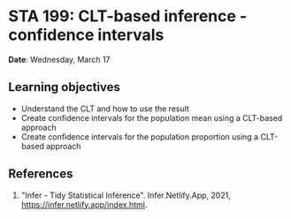 # STA 199: CLT-based inference - confidence intervals

**Date**: Wednesday, March 17<br>

## Learning objectives

- Understand the CLT and how to use the result
- Create confidence intervals for the population mean using a CLT-based
  approach
- Create confidence intervals for the population proportion using a CLT-based
  approach
  
## References

1. "Infer - Tidy Statistical Inference". Infer.Netlify.App, 2021, 
   https://infer.netlify.app/index.html.